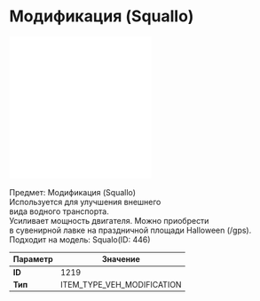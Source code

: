 # Модификация (Squallo)

![Item Image](../img/1219.webp?raw=true)

Предмет: Модификация (Squallo)<br>Используется для улучшения внешнего <br>вида водного транспорта.<br>Усиливает мощность двигателя. Можно приобрести<br>в сувенирной лавке на праздничной площади Halloween (/gps).<br>Подходит на модель: Squalo(ID: 446)


| Параметр | Значение |
|----------|----------|
| **ID** | 1219 |
| **Тип** | ITEM_TYPE_VEH_MODIFICATION |

